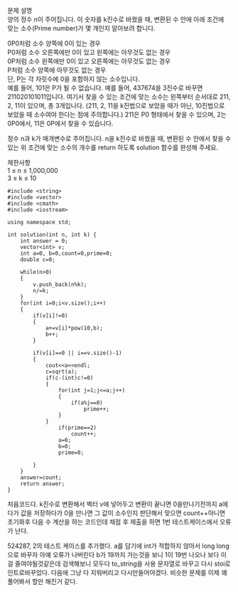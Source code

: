 문제 설명   
양의 정수 n이 주어집니다. 이 숫자를 k진수로 바꿨을 때, 변환된 수 안에 아래 조건에 맞는 소수(Prime number)가 몇 개인지 알아보려 합니다.   

0P0처럼 소수 양쪽에 0이 있는 경우   
P0처럼 소수 오른쪽에만 0이 있고 왼쪽에는 아무것도 없는 경우   
0P처럼 소수 왼쪽에만 0이 있고 오른쪽에는 아무것도 없는 경우   
P처럼 소수 양쪽에 아무것도 없는 경우   
단, P는 각 자릿수에 0을 포함하지 않는 소수입니다.  
예를 들어, 101은 P가 될 수 없습니다.
예를 들어, 437674을 3진수로 바꾸면 211020101011입니다. 여기서 찾을 수 있는 조건에 맞는 소수는 왼쪽부터 순서대로 211, 2, 11이 있으며, 총 3개입니다. (211, 2, 11을 k진법으로 보았을 때가 아닌, 10진법으로 보았을 때 소수여야 한다는 점에 주의합니다.) 211은 P0 형태에서 찾을 수 있으며, 2는 0P0에서, 11은 0P에서 찾을 수 있습니다.

정수 n과 k가 매개변수로 주어집니다. n을 k진수로 바꿨을 때, 변환된 수 안에서 찾을 수 있는 위 조건에 맞는 소수의 개수를 return 하도록 solution 함수를 완성해 주세요.

제한사항   
1 ≤ n ≤ 1,000,000   
3 ≤ k ≤ 10   


```
#include <string>
#include <vector>
#include <cmath>
#include <iostream>

using namespace std;

int solution(int n, int k) {
    int answer = 0;
    vector<int> v;
    int a=0, b=0,count=0,prime=0;
    double c=0;
    
    while(n>0)
    {
        v.push_back(n%k);
        n/=k;
    }
    for(int i=0;i<v.size();i++)
    {
        if(v[i]!=0)
        {
            a+=v[i]*pow(10,b);
            b++;            
        }
        
        if(v[i]==0 || i==v.size()-1)
        {
            cout<<a<<endl;
            c=sqrt(a);
            if(c-(int)c!=0)
            {
                for(int j=1;j<=a;j++)
                {               
                    if(a%j==0)
                        prime++;
                }
            }
                if(prime==2)
                    count++;
                a=0;
                b=0;
                prime=0;
              
        }
    }
    answer=count;
    return answer;
}
```

처음코드다. k진수로 변환해서 벡터 v에 넣어두고 변환이 끝나면 0을만나기전까지 a에다가 값을 저장하다가 0을 만나면 그 값이 소수인지 판단해서 맞으면 count++아니면 초기화후 다음 수 계산을 하는 코드인데 채점 후 제출을 하면 1번 테스트케이스에서 오류가 난다.


524287, 2의 테스트 케이스를 추가했다.
a를 담기에 int가 적합하지 않아서 long long으로 바꾸자 아예 오류가 나버린다 
b가 19까지 가는것을 보니 1이 19번 나오나 보다 이걸 줄여야될것같은데 검색해보니 모두다 to_string을 사용 문자열로 바꾸고 다시 stoi로 인트로바꾸었다. 다음에 그냥 다 지워버리고 다시만들어야겠다. 비슷한 문제를 이제 꽤 풀어봐서 할만 해진거 같다.